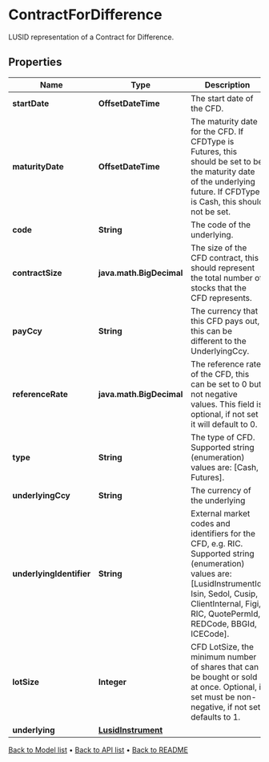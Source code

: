 

# ContractForDifference

LUSID representation of a Contract for Difference.

## Properties

| Name | Type | Description | Notes |
|------------ | ------------- | ------------- | -------------|
|**startDate** | **OffsetDateTime** | The start date of the CFD. |  |
|**maturityDate** | **OffsetDateTime** | The maturity date for the CFD. If CFDType is Futures, this should be set to be the maturity date of the underlying  future. If CFDType is Cash, this should not be set. |  [optional] |
|**code** | **String** | The code of the underlying. |  [optional] |
|**contractSize** | **java.math.BigDecimal** | The size of the CFD contract, this should represent the total number of stocks that the CFD represents. |  |
|**payCcy** | **String** | The currency that this CFD pays out, this can be different to the UnderlyingCcy. |  |
|**referenceRate** | **java.math.BigDecimal** | The reference rate of the CFD, this can be set to 0 but not negative values.  This field is optional, if not set it will default to 0. |  [optional] |
|**type** | **String** | The type of CFD.    Supported string (enumeration) values are: [Cash, Futures]. |  |
|**underlyingCcy** | **String** | The currency of the underlying |  [optional] |
|**underlyingIdentifier** | **String** | External market codes and identifiers for the CFD, e.g. RIC.    Supported string (enumeration) values are: [LusidInstrumentId, Isin, Sedol, Cusip, ClientInternal, Figi, RIC, QuotePermId, REDCode, BBGId, ICECode]. |  [optional] |
|**lotSize** | **Integer** | CFD LotSize, the minimum number of shares that can be bought or sold at once.  Optional, if set must be non-negative, if not set defaults to 1. |  [optional] |
|**underlying** | [**LusidInstrument**](LusidInstrument.md) |  |  [optional] |



[Back to Model list](../README.md#documentation-for-models) &#8226; [Back to API list](../README.md#documentation-for-api-endpoints) &#8226; [Back to README](../README.md)


